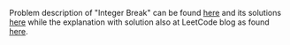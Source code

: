 Problem description of "Integer Break" can be found [here](https://leetcode.com/problems/integer-break/description/) and its solutions [here](https://github.com/aurimas13/Solutions-To-Problems/blob/main/LeetCode/Java%20Solutions/Integer%20Break/integer.java)
while the explanation with solution also at LeetCode blog as found [here](https://leetcode.com/problems/integer-break/solutions/3162086/python-solution-very-efficient/).
